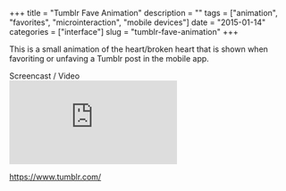 +++
title = "Tumblr Fave Animation"
description = ""
tags = ["animation", "favorites", "microinteraction", "mobile devices"]
date = "2015-01-14"
categories = ["interface"]
slug = "tumblr-fave-animation"
+++


<p>This is a small animation of the  heart/broken heart that is shown when favoriting or unfaving a Tumblr post in the mobile app.</p>

<div class="video"><div class="caption aptureNoAutolink">Screencast / Video</div><div class="video-object"><iframe src="https://www.youtube.com/embed/8bxvrHabfLA" frameborder="0" allowfullscreen></iframe></div></div>        
<p><a href="https://www.tumblr.com/">https://www.tumblr.com/</a></p>
